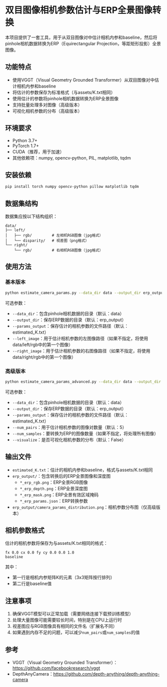 # 双目图像相机参数估计与ERP全景图像转换

本项目提供了一套工具，用于从双目图像对中估计相机内参和baseline，然后将pinhole相机数据转换为ERP（Equirectangular Projection，等距矩形投影）全景图像。

## 功能特点

- 使用VGGT（Visual Geometry Grounded Transformer）从双目图像对中估计相机内参和baseline
- 将估计的参数保存为标准格式（与assets/K.txt相同）
- 使用估计的参数将pinhole相机数据转换为ERP全景图像
- 支持批量处理多对图像（高级版本）
- 可视化相机参数的分布（高级版本）

## 环境要求

- Python 3.7+
- PyTorch 1.7+
- CUDA（推荐，用于加速）
- 其他依赖项：numpy, opencv-python, PIL, matplotlib, tqdm

## 安装依赖

```bash
pip install torch numpy opencv-python pillow matplotlib tqdm
```

## 数据集结构

数据集应按以下结构组织：

```
data/
├── left/
│   ├── rgb/         # 左相机RGB图像（jpg格式）
│   └── disparity/   # 视差图（png格式）
└── right/
    └── rgb/         # 右相机RGB图像（jpg格式）
```

## 使用方法

### 基本版本

```bash
python estimate_camera_params.py --data_dir data --output_dir erp_output --params_output estimated_K.txt
```

可选参数：
- `--data_dir`：包含pinhole相机数据的目录（默认：data）
- `--output_dir`：保存ERP数据的目录（默认：erp_output）
- `--params_output`：保存估计的相机参数的文件路径（默认：estimated_K.txt）
- `--left_image`：用于估计相机参数的左图像路径（如果不指定，将使用data/left/rgb中的第一个图像）
- `--right_image`：用于估计相机参数的右图像路径（如果不指定，将使用data/right/rgb中的第一个图像）

### 高级版本

```bash
python estimate_camera_params_advanced.py --data_dir data --output_dir erp_output --params_output estimated_K.txt --num_pairs 5 --visualize
```

可选参数：
- `--data_dir`：包含pinhole相机数据的目录（默认：data）
- `--output_dir`：保存ERP数据的目录（默认：erp_output）
- `--params_output`：保存估计的相机参数的文件路径（默认：estimated_K.txt）
- `--num_pairs`：用于估计相机参数的图像对数量（默认：5）
- `--num_samples`：要转换为ERP的图像数量（如果不指定，将处理所有图像）
- `--visualize`：是否可视化相机参数的分布（默认：False）

## 输出文件

- `estimated_K.txt`：估计的相机内参和baseline，格式与assets/K.txt相同
- `erp_output/`：包含转换后的ERP全景图像和深度图
  - `*_erp_rgb.png`：ERP全景RGB图像
  - `*_erp_depth.png`：ERP全景深度图
  - `*_erp_mask.png`：ERP全景有效区域掩码
  - `*_erp_params.json`：ERP转换参数
- `erp_output/camera_params_distribution.png`：相机参数分布图（仅高级版本）

## 相机参数格式

估计的相机参数将保存为与assets/K.txt相同的格式：

```
fx 0.0 cx 0.0 fy cy 0.0 0.0 1.0
baseline
```

其中：
- 第一行是相机内参矩阵K的元素（3x3矩阵按行排列）
- 第二行是baseline值

## 注意事项

1. 确保VGGT模型可以正常加载（需要网络连接下载预训练模型）
2. 处理大量图像可能需要较长时间，特别是在CPU上运行时
3. 视差图应与RGB图像具有相同的文件名（扩展名不同）
4. 如果遇到内存不足的问题，可以减少`num_pairs`或`num_samples`的值

## 参考

- VGGT（Visual Geometry Grounded Transformer）：https://github.com/facebookresearch/vggt
- DepthAnyCamera：https://github.com/depth-anything/depth-anything-camera